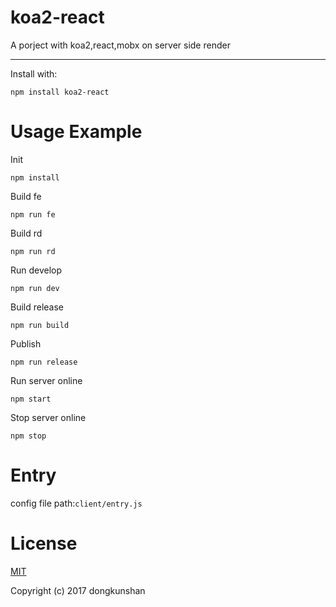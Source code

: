 koa2-react
===
A porject with koa2,react,mobx on server side render
***
Install with:

    npm install koa2-react

Usage Example
===
Init

    npm install

Build fe

    npm run fe

Build rd

    npm run rd

Run develop

    npm run dev

Build release

    npm run build

Publish

    npm run release

Run server online

    npm start

Stop server online

    npm stop


Entry
===
config file path:`client/entry.js`

License
===
[MIT](http://opensource.org/licenses/MIT)

Copyright (c) 2017 dongkunshan
